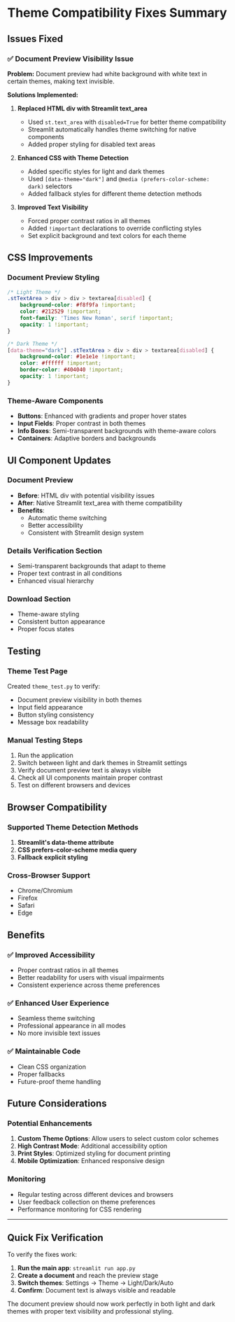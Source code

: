 # Theme Compatibility Fixes Summary

## Issues Fixed

### ✅ **Document Preview Visibility Issue**
**Problem:** Document preview had white background with white text in certain themes, making text invisible.

**Solutions Implemented:**

1. **Replaced HTML div with Streamlit text_area**
   - Used `st.text_area` with `disabled=True` for better theme compatibility
   - Streamlit automatically handles theme switching for native components
   - Added proper styling for disabled text areas

2. **Enhanced CSS with Theme Detection**
   - Added specific styles for light and dark themes
   - Used `[data-theme="dark"]` and `@media (prefers-color-scheme: dark)` selectors
   - Added fallback styles for different theme detection methods

3. **Improved Text Visibility**
   - Forced proper contrast ratios in all themes
   - Added `!important` declarations to override conflicting styles
   - Set explicit background and text colors for each theme

## CSS Improvements

### Document Preview Styling
```css
/* Light Theme */
.stTextArea > div > div > textarea[disabled] {
    background-color: #f8f9fa !important;
    color: #212529 !important;
    font-family: 'Times New Roman', serif !important;
    opacity: 1 !important;
}

/* Dark Theme */
[data-theme="dark"] .stTextArea > div > div > textarea[disabled] {
    background-color: #1e1e1e !important;
    color: #ffffff !important;
    border-color: #404040 !important;
    opacity: 1 !important;
}
```

### Theme-Aware Components
- **Buttons**: Enhanced with gradients and proper hover states
- **Input Fields**: Proper contrast in both themes
- **Info Boxes**: Semi-transparent backgrounds with theme-aware colors
- **Containers**: Adaptive borders and backgrounds

## UI Component Updates

### Document Preview
- **Before**: HTML div with potential visibility issues
- **After**: Native Streamlit text_area with theme compatibility
- **Benefits**: 
  - Automatic theme switching
  - Better accessibility
  - Consistent with Streamlit design system

### Details Verification Section
- Semi-transparent backgrounds that adapt to theme
- Proper text contrast in all conditions
- Enhanced visual hierarchy

### Download Section
- Theme-aware styling
- Consistent button appearance
- Proper focus states

## Testing

### Theme Test Page
Created `theme_test.py` to verify:
- Document preview visibility in both themes
- Input field appearance
- Button styling consistency
- Message box readability

### Manual Testing Steps
1. Run the application
2. Switch between light and dark themes in Streamlit settings
3. Verify document preview text is always visible
4. Check all UI components maintain proper contrast
5. Test on different browsers and devices

## Browser Compatibility

### Supported Theme Detection Methods
1. **Streamlit's data-theme attribute**
2. **CSS prefers-color-scheme media query**
3. **Fallback explicit styling**

### Cross-Browser Support
- Chrome/Chromium
- Firefox
- Safari
- Edge

## Benefits

### ✅ **Improved Accessibility**
- Proper contrast ratios in all themes
- Better readability for users with visual impairments
- Consistent experience across theme preferences

### ✅ **Enhanced User Experience**
- Seamless theme switching
- Professional appearance in all modes
- No more invisible text issues

### ✅ **Maintainable Code**
- Clean CSS organization
- Proper fallbacks
- Future-proof theme handling

## Future Considerations

### Potential Enhancements
1. **Custom Theme Options**: Allow users to select custom color schemes
2. **High Contrast Mode**: Additional accessibility option
3. **Print Styles**: Optimized styling for document printing
4. **Mobile Optimization**: Enhanced responsive design

### Monitoring
- Regular testing across different devices and browsers
- User feedback collection on theme preferences
- Performance monitoring for CSS rendering

---

## Quick Fix Verification

To verify the fixes work:

1. **Run the main app**: `streamlit run app.py`
2. **Create a document** and reach the preview stage
3. **Switch themes**: Settings → Theme → Light/Dark/Auto
4. **Confirm**: Document text is always visible and readable

The document preview should now work perfectly in both light and dark themes with proper text visibility and professional styling.
